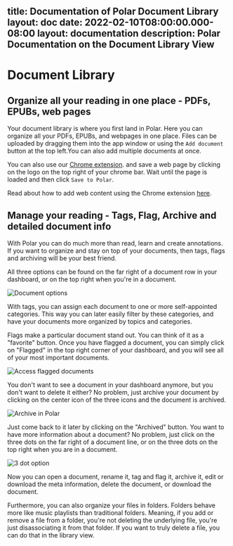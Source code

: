 title: Documentation of Polar Document Library
layout: doc
date: 2022-02-10T08:00:00.000-08:00
layout: documentation
description: Polar Documentation on the Document Library View 
---

# Document Library

## Organize all your reading in one place - PDFs, EPUBs, web pages
    
Your document library is where you first land in Polar. Here you can organize all your PDFs, EPUBs, and webpages in one place. Files can be uploaded by dragging them into the app window or using the ```Add document``` button at the top left.You can also add multiple documents at once. 

You can also use our <a href="https://chrome.google.com/webstore/detail/save-to-polar/jkfdkjomocoaljglgddnmhcbolldcafd" target="_blank">Chrome extension</a>.
 and save a web page by clicking on the logo on the top right of your chrome bar. Wait until the page is loaded and then click  ```Save to Polar```.

Read about how to add web content using the Chrome extension <a href="https://chrome.google.com/webstore/detail/save-to-polar/jkfdkjomocoaljglgddnmhcbolldcafd" target="_blank">here</a>.
  
## Manage your reading - Tags, Flag, Archive and detailed document info
    
With Polar you can do much more than read, learn and create annotations. If you want to organize and stay on top of your documents, then tags, flags and archiving will be your best friend. 

All three options can be found on the far right of a document row in your dashboard, or on the top right when you're in a document.

<img alt="Document options" src="https://i.imgur.com/A9CNaas.png">

With tags, you can assign each document to one or more self-appointed categories. This way you can later easily filter by these categories, and have your documents more organized by topics and categories. 

Flags make a particular document stand out. You can think of it as a "favorite" button. Once you have flagged a document, you can simply click on "Flagged" in the top right corner of your dashboard, and you will see all of your most important documents.

<img alt="Access flagged documents" src="https://i.imgur.com/MGmK9sy.png">

 You don't want to see a document in your dashboard anymore, but you don't want to delete it either? No problem, just archive your document by clicking on the center icon of the three icons and the document is archived.

<img alt="Archive in Polar" src="https://i.imgur.com/JmAgxkm.png">

Just come back to it later by clicking on the "Archived" button. You want to have more information about a document? No problem, just click on the three dots on the far right of a document line, or on the three dots on the top right when you are in a document.

<img alt="3 dot option" src="https://i.imgur.com/SD1SDcY.png">

Now you can open a document, rename it, tag and flag it, archive it, edit or download the meta information, delete the document, or download the document.

Furthermore, you can also organize your files in folders. Folders behave more like music playlists than traditional folders. Meaning, if you add or remove a file from a folder, you're not deleting the underlying file, you're just disassociating it from that folder. If you want to truly delete a file, you can do that in the library view.
